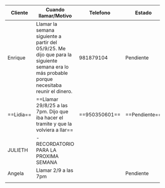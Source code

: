 | Cliente   | Cuando llamar/Motivo                                                                                                                          | Telefono      | Estado        |
| --------- | --------------------------------------------------------------------------------------------------------------------------------------------- | ------------- | ------------- |
| Enrique   | Llamar la semana siguiente a partir del 05/9/25. Me dijo que para la siguiente semana era lo más probable porque necesitaba reunir el dinero. | 981879104     | Pendiente     |
| ==Lidia== | ==Llamar 29/8/25 a las 7pm. Dijo que iba hacer el tramite y que la volviera a llar==                                                          | ==950350601== | ==Pendiente== |
| JULIETH   | - RECORDATORIO PARA LA PROXIMA SEMANA                                                                                                         |               |               |
| Angela    | Llamar 2/9 a las 7pm                                                                                                                          |               | Pendiente     |
|           |                                                                                                                                               |               |               |